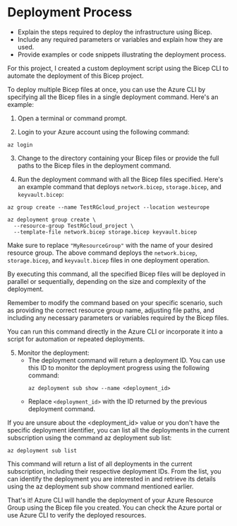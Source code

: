 # Deployment Process

- Explain the steps required to deploy the infrastructure using Bicep.
- Include any required parameters or variables and explain how they are used.
- Provide examples or code snippets illustrating the deployment process.

For this project, I created a custom deployment script using the Bicep CLI to automate the deployment of this Bicep project.

To deploy multiple Bicep files at once, you can use the Azure CLI by specifying all the Bicep files in a single deployment command. Here's an example:

1. Open a terminal or command prompt.

2. Login to your Azure account using the following command:

```shell
az login
```

3. Change to the directory containing your Bicep files or provide the full paths to the Bicep files in the deployment command.

4. Run the deployment command with all the Bicep files specified. Here's an example command that deploys `network.bicep`, `storage.bicep`, and `keyvault.bicep`:

```
az group create --name TestRGcloud_project --location westeurope

az deployment group create \
  --resource-group TestRGcloud_project \
  --template-file network.bicep storage.bicep keyvault.bicep
```

Make sure to replace `"MyResourceGroup"` with the name of your desired resource group. The above command deploys the `network.bicep`, `storage.bicep`, and `keyvault.bicep` files in one deployment operation.

By executing this command, all the specified Bicep files will be deployed in parallel or sequentially, depending on the size and complexity of the deployment.

Remember to modify the command based on your specific scenario, such as providing the correct resource group name, adjusting file paths, and including any necessary parameters or variables required by the Bicep files.

You can run this command directly in the Azure CLI or incorporate it into a script for automation or repeated deployments.

5. Monitor the deployment:
   - The deployment command will return a deployment ID. You can use this ID to monitor the deployment progress using the following command:
     ```
     az deployment sub show --name <deployment_id>
     ```
   - Replace `<deployment_id>` with the ID returned by the previous deployment command.

If you are unsure about the <deployment_id> value or you don't have the specific deployment identifier, you can list all the deployments in the current subscription using the command az deployment sub list:

```
az deployment sub list
```

This command will return a list of all deployments in the current subscription, including their respective deployment IDs. From the list, you can identify the deployment you are interested in and retrieve its details using the az deployment sub show command mentioned earlier.

That's it! Azure CLI will handle the deployment of your Azure Resource Group using the Bicep file you created. You can check the Azure portal or use Azure CLI to verify the deployed resources.

<!-- ToDo: How to deploy in group -->

<!-- az login
az account set --subscription 'Cloud Student 1'
az group create --name TestRGcloud_project --location westeurope
az deployment group create --resource-group TestRGcloud_project --template-file network.bicep keyvault.bicep storage.bicep -->
